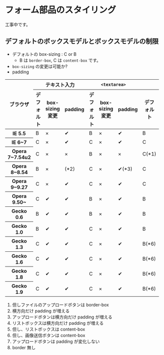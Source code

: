 # フォーム部品のスタイリング

工事中です。

## デフォルトのボックスモデルとボックスモデルの制限

* デフォルトの box-sizing : C or B
  * B は `border-box`, C は `content-box` です。
* `box-sizing` の変更は可能か?
* padding

<div class="hscroll">
<table>
<thead>
<tr>
<th rowspan=2>ブラウザ<th colspan=3>テキスト入力<th colspan=3><code>&lt;textarea&gt;</code><th colspan=3>ボタン<th colspan=3>チェック<th colspan=3>リスト
<tr>
<th>デフォルト<th>box-sizing変更<th>padding <th>デフォルト<th>box-sizing変更<th>padding <th>デフォルト<th>box-sizing変更<th>padding <th>デフォルト<th>box-sizing変更<th>padding <th>デフォルト<th>box-sizing変更<th>padding
<tbody>

<tr>
<th>IE 5.5<td>B<td>×<td>✔ <td>B<td>×<td>✔ <td>B<td>×<td>✔ <td>B<td>×<td>✔ <td>-<td>-<td>×
<tr>
<th>IE 6~7<td>C<td>×<td>✔ <td>C<td>×<td>✔ <td>C<td>×<td>✔ <td>C(*1)<td>×<td>✔ <td>-<td>-<td>×

<tr>
<th>Opera 7~7.54u2<td>C<td>×<td>× <td>B<td>×<td>× <td>C(*1)<td>×<td>✔ <td>C<td>×<td>× <td>-<td>-<td>×
<tr>
<th>Opera 8~8.54<td>B<td>×<td>(*2) <td>C<td>×<td>✔(*3) <td>C<td>×<td>✔ <td>C<td>×<td>(*2) <td>-<td>-<td>×
<tr>
<th>Opera 9~9.27<td>C<td>×<td>✔ <td>C<td>×<td>✔ <td>C<td>×<td>✔(*4) <td>C<td>×<td>(*2) <td>-<td>-<td>×
<tr>
<th>Opera 9.50~<td>C<td>✔<td>✔ <td>B<td>×<td>✔ <td>B<td>✔<td>✔ <td>C<td>×<td>✔ <td>-<td>-<td>✔(*4)

<tr>
<th>Gecko 0.6<td>B<td>✔<td>✔ <td>B<td>×<td>✔ <td>B<td>✔<td>✔ <td>B<td>✔<td>✔ <td>B(*5)<td>-<td>✔
<tr>
<th>Gecko 1.0<td>B<td>✔<td>✔ <td>C<td>×<td>✔ <td>B<td>✔<td>✔(*7) <td>B<td>✔<td>✔ <td>B(*5)<td>-<td>✔
<tr>
<th>Gecko 1.3<td>C<td>✔<td>✔ <td>C<td>×<td>✔ <td>B(*6)<td>✔<td>✔(*7) <td>B<td>✔<td>✔ <td>B(*5)<td>-<td>✔
<tr>
<th>Gecko 1.6<td>C<td>✔<td>✔ <td>C<td>×<td>✔ <td>B(*6)<td>✔<td>✔(*7) <td>B<td>✔<td>× <td>B(*5)<td>-<td>✔
<tr>
<th>Gecko 1.8<td>C<td>✔<td>✔ <td>C<td>×<td>✔ <td>B(*6)<td>✔<td>✔(*7) <td>B<td>✔<td>✔(*8) <td>B(*5)<td>-<td>✔
<tr>
<th>Gecko 1.9<td>C<td>✔<td>✔ <td>C<td>×<td>✔ <td>B(*6)<td>✔<td>✔(*7) <td>B<td>×<td>× <td>C<td>-<td>✔
</table>
</div>

1. 但しファイルのアップロードボタンは border-box
2. 横方向だけ padding が増える
3. アップロードボタンは横方向だけ padding が増える
4. リストボックスは横方向だけ padding が増える
5. 但し、リストボックスは content-box
6. 但し、画像送信ボタンは content-box
7. アップロードボタンは padding が変化しない
8. border 無し

